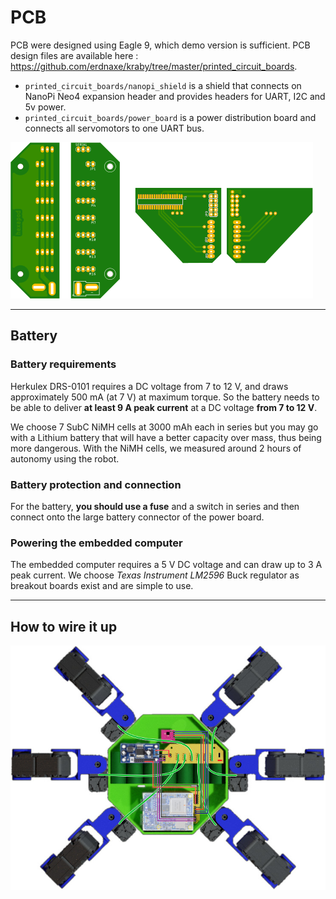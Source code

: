 # PCB

PCB were designed using Eagle 9, which demo version is sufficient.
PCB design files are available here :
<https://github.com/erdnaxe/kraby/tree/master/printed_circuit_boards>.

-   `printed_circuit_boards/nanopi_shield` is a shield that connects on NanoPi
    Neo4 expansion header and provides headers for UART, I2C and 5v power.
-   `printed_circuit_boards/power_board` is a power distribution board
    and connects all servomotors to one UART bus.

![Boards](img/boards.png)

* * *

## Battery

### Battery requirements

Herkulex DRS-0101 requires a DC voltage from 7 to 12 V,
and draws approximately 500 mA (at 7 V) at maximum torque.
So the battery needs to be able to deliver **at least
9 A peak current** at a DC voltage **from 7 to 12 V**.

We choose 7 SubC NiMH cells at 3000 mAh each in series
but you may go with a Lithium battery
that will have a better capacity over mass, thus being more dangerous.
With the NiMH cells, we measured around 2 hours of autonomy using the robot.

### Battery protection and connection

For the battery, **you should use a fuse** and a switch in series
and then connect onto the large battery connector of the power board.

### Powering the embedded computer

The embedded computer requires a 5 V DC voltage and can draw up to 3 A
peak current.
We choose _Texas Instrument LM2596_ Buck regulator as breakout boards exist and are simple to
use.

* * *

## How to wire it up

![Connection diagram](img/how_to_connect.jpg)
